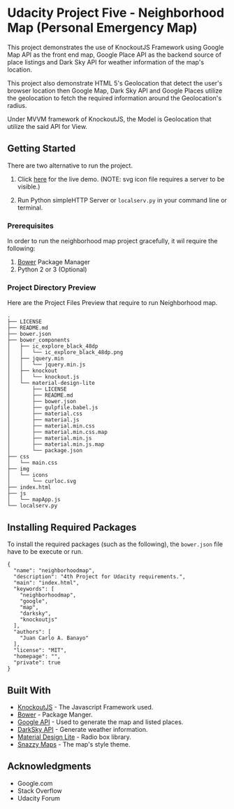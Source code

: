 # Udacity Project Five - Neighborhood Map (Personal Emergency Map)

This project demonstrates the use of KnockoutJS Framework using Google Map API as the front end map, Google Place API as the backend source of place listings and Dark Sky API for weather information of the map's location.

This project also demonstrate HTML 5's Geolocation that detect the user's browser location then Google Map, Dark Sky API and Google Places utilize the geolocation to fetch the required information around the Geolocation's radius.

Under MVVM framework of KnockoutJS, the Model is Geolocation that utilize the said API for View.

## Getting Started

There are two alternative to run the project.

1. Click [here](https://johncban.github.io/neighborhoodmap/) for the live demo. (NOTE: svg icon file requires a server to be visible.)

2. Run Python simpleHTTP Server or ```localserv.py``` in your command line or terminal.

### Prerequisites

In order to run the neighborhood map project gracefully, it wil require the following:


1. [Bower](https://bower.io/) Package Manager
2. Python 2 or 3 (Optional)


### Project Directory Preview

Here are the Project Files Preview that require to run Neighborhood map.

```
.
├── LICENSE
├── README.md
├── bower.json
├── bower_components
│   ├── ic_explore_black_48dp
│   │   └── ic_explore_black_48dp.png
│   ├── jquery.min
│   │   └── jquery.min.js
│   ├── knockout
│   │   └── knockout.js
│   └── material-design-lite
│       ├── LICENSE
│       ├── README.md
│       ├── bower.json
│       ├── gulpfile.babel.js
│       ├── material.css
│       ├── material.js
│       ├── material.min.css
│       ├── material.min.css.map
│       ├── material.min.js
│       ├── material.min.js.map
│       └── package.json
├── css
│   └── main.css
├── img
│   └── icons
│       └── curloc.svg
├── index.html
├── js
│   └── mapApp.js
└── localserv.py
```




## Installing Required Packages

To install the required packages (such as the following), the ```bower.json``` file have to be execute or run.
```
{
  "name": "neighborhoodmap",
  "description": "4th Project for Udacity requirements.",
  "main": "index.html",
  "keywords": [
    "neighborhoodmap",
    "google",
    "map",
    "darksky",
    "knockoutjs"
  ],
  "authors": [
    "Juan Carlo A. Banayo"
  ],
  "license": "MIT",
  "homepage": "",
  "private": true
}
```


## Built With

* [KnockoutJS](http://knockoutjs.com/) - The Javascript Framework used.
* [Bower](https://bower.io/) - Package Manger.
* [Google API](https://developers.google.com/maps/documentation/) - Used to generate the map and listed places.
* [DarkSky API](https://darksky.net/dev) - Generate weather information.
* [Material Design Lite](https://getmdl.io/) - Radio box library.
* [Snazzy Maps](https://snazzymaps.com/) - The map's style theme.


## Acknowledgments

* Google.com 
* Stack Overflow
* Udacity Forum
